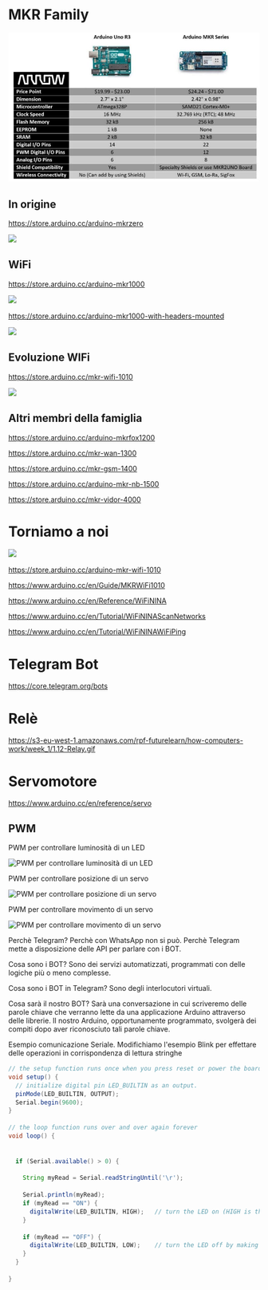 # MKR Family

![](arrow_comparison_mkr_and_uno_2.jpg) 

## In origine
https://store.arduino.cc/arduino-mkrzero

![](https://store-cdn.arduino.cc/uni/catalog/product/cache/1/image/500x375/f8876a31b63532bbba4e781c30024a0a/A/B/ABX00012_iso_02_2.jpg)

## WiFi
https://store.arduino.cc/arduino-mkr1000

![](https://store-cdn.arduino.cc/uni/catalog/product/cache/1/image/500x375/f8876a31b63532bbba4e781c30024a0a/A/B/ABX00004_iso_2.jpg)

https://store.arduino.cc/arduino-mkr1000-with-headers-mounted

![](https://store-cdn.arduino.cc/uni/catalog/product/cache/1/image/500x375/f8876a31b63532bbba4e781c30024a0a/a/b/abx00011_iso.jpg)

## Evoluzione WIFi
https://store.arduino.cc/mkr-wifi-1010

![](https://store-cdn.arduino.cc/uni/catalog/product/cache/1/image/500x375/f8876a31b63532bbba4e781c30024a0a/a/b/abx00023_iso.jpg)

## Altri membri della famiglia

https://store.arduino.cc/arduino-mkrfox1200

https://store.arduino.cc/mkr-wan-1300

https://store.arduino.cc/mkr-gsm-1400

https://store.arduino.cc/arduino-mkr-nb-1500

https://store.arduino.cc/mkr-vidor-4000



# Torniamo a noi

![](https://www.draw.io/?lightbox=1&highlight=0000ff&edit=_blank&layers=1&nav=1&title=Untitled%20Diagram.xml#R7V1Xl5xIsv41%2B7g62AIe8a4KCg%2F1sgfvC1%2BYX39JqTWSZmZ3dHdHM2u6j7oqCdIEmV%2BGyxD9F5RtN3EM%2B%2BLWJWnzFwRKtr%2Bg3F8QBKYo%2BPwClP2NAl2IT5R8LJM32heCVR7p54pv1KVM0umbinPXNXPZf0uMu%2BczjedvaOE4duu31bKu%2BXbUPszTXxCsOGx%2BSfXKZC4%2BUUmE%2BEKX0jIvPo8MX6hPd9rwc%2BW3J5mKMOnWr0go%2FxeUHbtu%2FlRqNzZtwOx9npdP7YS%2Fc%2Fcnxsb0OX9PA694bc1f0%2B1p%2BY4dx%2FuBHdxfkU%2B9vMJmeXvgN2bn%2FfMMnHz3oFi2H6eKeaXjXJ4TdA2jtLl3UzmX3fO8H3Xz3LVnhQbcYMK4zsdueSZs13Tjx67Q7OPPV33QTZmDtnPXn9Rw6j8tYVZu6ck183FI%2BjMV%2Bkw5y8U8AwDQ4HERYZq7Mf1rnDw%2FhGOylM%2FuQxyf5OVZnp9xOIdNl5%2BlfuyS5ewK0OIiPb%2FPSRQ%2BdYkIOARtKIGfpYwkiUuIwtEFxVEkiqIQSwkSjlEIQrAQCs8q4DcC39EGnVT0b%2BXUfaj6%2FGQxK5tG78O4nAHmYQiw%2FTbL51On299dPvgnUJzbKe3adB73s8pbA%2FzyhqO3nYRgb9frF1giMPqJVnwNyc8Nw7etkP%2FU9xe0nIU3wPw%2FwAPjvwBLmpy75%2B2yG%2Beiy7tn2PBfqMxHTIDV%2FbieX%2BpcO4ABDj6JVTrP%2B5soCJe5O0nF3DZvd9OtnP235qAcgPKHc%2BE%2BXXLbV%2Fe4%2FfPF83xg%2F3MP4OLrZuD6S7uPV58bgtX8CsFJmJJZfNKneezq9Ks7l5hMo%2BynO5%2BFBfrT6oOp%2Bcdrf85kt4xx%2Bo%2Bm%2FE0EhmOezv%2BgHvnrWBrTJpzL17d8%2FP64%2BK8QKuu6fsjG8BmnU9wd5fyhBJIj%2BiRK1v6vp8aZwfqdcqZvujCZzhICgT0hAOUlhPAFo2L8koVURkI4iZAf8hLwmTVlL71B8fcUDF8Jgp%2F2%2FB8jCC7%2FoQuenKrhXO%2FPGqB%2FnkvLli6jmyukinlHnz%2Ba5RS8k58lnT8%2FuIKlb4CuRJYig0LZMDeX9z%2BB5vxHNsrZRLb4TNrIRDIhUCkUi%2FGcJebVOQJjzFcL8oUtg6i7vZGZGLRKbvAMV2FnlRukcWbsCzv1iuAjRvV5DGHfhVM6lzlljxvWqFWtCuAyaK8PJHkakEbLLF0MYTsOl2Wouot2Dp%2BTd27db5UKiEoZPLmV1NAETW42v%2BNLVCxRe4KVyZ4X52Q5eT7QQGcR7ORWbviGN1wTe%2BpIgjzU0ioYunfLq2T4D95l1jA7FY2AEi%2FDBhvATNraV0ftkr9u65XSilhVvZFzx1tRP0Tzq9%2Bshge1PZs80da1VpfpRKI5ssfJx9AqYOvwbNcv%2BiuEn7rmOGUhWSJ6alrG6hZv91WK2s5aR%2FPsAnsrJsJFh83CSgvBJyyhj%2BlA10dPwf5iPdI5m1n4rgzoMQbPs1VnhW5jEP5YZNasVuajKV8IbuM3OA9pspMSng%2Fkdj1rEnWPsqF13TJ9p4Zhq7RzrRLXOPk4NyPDV%2FBdTmUqFdBE3QbxJPn38wOFLngjEey2J9vzsmQ9ViI5%2BnJdR9PAM1%2BzCsWVxbqIN8SyWlJhO4W3Ni3Cjkj3pXJmHjjLSBgB20ZBrC8Eo0IeyJIyMwcKvaWpzD9SFTPIClJjZzaZCMev62YxmPRQjn7LdeiWxqoxxGoQcnPMvzY5HzdrDbyRsTmuDCO7EkhZTYJJ0HzOCpM13mGcD%2F05QN2F1EzvfA57PMfMgw4J0NNoSou9iDXePdZLqFN1Hkl1VNzC6YL0dwmR%2BkTyXD%2BvICutYJcnQ5H1H0%2FnuMKXvdmYB0JHpoAUZpVvT%2BS6eVwraRIr8PtDOE2tUqls7KFQvB8Kni4rercSUKlZ%2BRxb%2Fcayz1R2LIqJLzsLprnoR0KPaEEU%2FFKoXPiqMpyI1LkqeKP40ND9ZHOm5ybgecaRRDZoCC7eDORyC9yCKwAIiiAwyiFWPGi4BAFnC7V%2B6m1E4KauzNbVJjpQS1SnhyzerevF4FebZcsuoBRZ9hOxN9atP1nBtGChDUcIkhawJnQOrHAXTA68QaXz9dQip3RnRLJoEc7nmflYaYS4weWJBCZnXrp80wphY55nCyK43ZJFlE5oM%2FQzl11WhXxmTSZWJK8%2BhJ6ylJFOk5NhuskI0CetSYDhFguM9RysWh3QkJt0nkEl%2Bnq%2FZsEp9dvrkt8Q%2Bbwn1AjPHuc3b849idS6wKI3%2Bmq3oZFvnZC13dY%2BTCNFJirpmpy9VnBx9XFG6K83wygEAjabcX3yG7WEeyj50Gu6pexFLF7P9Rqr2gT77GBUrbCs01atOSVXjjIdojbtJrZSNiuFKWESwi4KKm%2BypIfTV4fW5%2BU5Mo%2BxeNC9UcpWKTlITMm%2BfG%2FpruX9gDGO9oaiZdB5qkyGN8regicrZAE9PYRd2YAlzljH3CIm7Z5FJcuJrWQeTIszLJ36V2HxTqP9AUQ7pwhpNK3jRfehhBByceyHnB9Uab0iEn9Rg0ODs90FYlzpxriwgJghiAVMtCjuCNLK%2BjnEzL%2Bqu79SrhnGux2ofs8ll%2FKy4W4Ob4FENKybKxNYL%2Fm8FbZdym3xdgedBK8H243oyEuSaFk0%2BaD4WyN7Eksjft7AwpzmxgR5pldsHmTdB%2Fj50Yqoq6UZZx3vLCh7xgocXvBDNJG1y1a7htzTQD1W%2FqxoMyVJlPWV3vxjVbbIM59D4%2By%2BtS0qxBFQXlLoM4KpIer2dEjdrZIYXZq6U6MK4Knx0DPSuApOGScY%2FNGe0qfDCF5Ygsd8SKsy9EesO1LdGqbpB3duIgtS3l4SPmohl8mv6zO1rkBu8ADf0wLcsshXRSQaJYzqhBmDvaXjq%2BezR6KeLhbc9rO10y%2BqAGDPQ%2FKLa2wr9NtNSeGJ2ijB0VzHkWwNfppCJzmuwHxck9TLmsbyL7Jkd4o4A5n8kCjx%2FExeiX3T59fe3e%2Bpr6JY1DcPQvAM99S9wnZX22nBMCM5L4RKruvxgE45ESqLfV8F6B7LmIzG2mS%2FlFiFrmtyt3Vs1p9MaYcxE1DQYpJ5CTA33OmsOgus6EN2HXHm1bxilvF6wVu0r592PtcQI38OxejNorr7kvM5fD9cGHLX7HUuy52nvKp9xpcX7K6o6Vk%2BXp1yYvKL4LiB6dNHId1JtEdD4S552QoT8epVvY4U8KmV0cRjvP1eHLiLRkBkXelTIz7CBukn2F2aV0%2FdexhwOz%2BWyK1bsP81tbCbVz6K%2BWucojrns7l7AqT3oAe8sjCKX3ts79ulbamDIsWLhgypSMfsY6CZTUClIW8NN7mKeha2DSdZ5wAui5tANs8wh1djCIyYU6HKKtWN%2BQobRzFC0vXm0%2BUSpLhUrT6W0x42DrRbrncovwLlf%2FWThUP1ArcEmr63XXS7Lc%2FMdW3aGCkb6ORg97Eip3Ycidm6OCiRjvIMr2VplZimRk7TjYkGHYrb%2B8zE%2BGko00bpu9bVk01Ktq%2BZIgQM0XOxAaw05nkaIczV6wxagPYbUynjxfYhPZnZg2eOtLlwJr%2F5ouZYKlUBE8e7XbAgwTkd4Lue4l1pQ0xKa7OZqHjw2AelUwVQnvswGG1Yn6XAkyddejGHLGgXdE9q2LwxN%2FGe5C3rcJqKGpFZtQ5tagTqRFNrNKHOaKd7iTCm5zuwbKfiqIT19b4WyCZqbtqPmGpNMyJ5sE%2BbBLoEeBhzPgksKiYUJoaGp8m8B4ka9PMcKBGPvebr5pyqLpyaZiOPen9wt%2F3uM%2FXORs%2FoFNDyYyH3sAKrcNoX0VVRaD3uXmsKHlt3iCo%2FHpw2qeD7pVhGLNqyAhRgv%2BFioW0DYPfGmoFNh1X38IFJmRFQF1TGEVbzkwIRlbwiwsWhTCF4eaWcUscgIUl4a1s627iyVMgdsbT71UJz2WIkzjvsWWYbBK01MJG73Tei%2BiLYZeL35Lk6M25hIWvR0qGeNipDumNFj9RpnOdDgb0OS6NX9gK0tPDqhsSYgEvX9LXhIoIradRCcINbi%2BR4TzLjgfexKY%2BeowvH8zTaG7kz79AgP7LdYt3GK3Yc7GKSjDGvx%2BouMDtqaQCE3OCA81v89NJNcEWhtCxLMAvsfonEPe5x3mReTl3nYflQ8D2QUj5Mks1x%2BUiCaNu69lrXqqnmle6EX102GV0IthDiiQRceKq1xIR8lbD73gWrK4biNENQuw2HIQ872A92NyLhNZ6gVnjaV8nBdmg7LKDt%2FACXcNLau8RtvTuq8ZkYsZeloe4F3%2BC2fjfvse8V6C2oqOgq4k8jFf1xwXUXDo%2FruGlu9IKACOvG3sOTKNpK1C1HNcrg2DO%2FMelxxT4HpG%2BqPx1zVjiVAtwdmm8Eu7YWo2XZf9HL%2FfO8Whj7M8Nb8DfhLeQ7w1vQt%2BEt5N8rvPXDw1ZvTe9dCQIznyMk8M9Cp9jPEPMp6vbW6Geg%2BYmLfwFH6DuO%2FuAwKfmdePs7MucPCpNe3sPnfwYufrh8gZGfCZhPOPxhAob8Xw6%2F1sLPwq90Qb5IYHMSNySt6SIetl2b6Hyq6fyW0znZ0dmU02V8gBjmndCQZSQ%2Fty2nlc5u6QItr466j6%2FTCLqvZR1%2F7A8E4jY43QPgsEYP4FM%2BlCfl6etis%2BiLJYDfT13mmXAxHVqbWZgm7dAxEFNIhvlZXV56eeglu4DAkPPSCr2jUgrSxXxNmqxPwnFLGmxKhmFfLGVJkHTTRezQKFcpYTAdyvhVYDbyl0E%2FXdA1fCj83XEcXmxKPr2j2WOaf5oPFEHYkPZMhcsL6jrumbbMCyoTgRfs9ZZJU6Tu0%2Fhbv6cxXgCmjcf2ErqXlhaQFKRllJUMzWTPa%2FCY%2BRvw40ynx6UNbnc7y8BRiJpyIOzd7AIGKWtQKS8TnJsKuGEIrDfaHne5RdPgt9HNfzrQvF5UNnhaR3C2OnoQF37egEONTq7Lsz4BInW7aeNtww%2BcmYYOwlbAyS0uVupDL6NZ4VIb29N501CxL6jsnCK6DK%2FwWEr9iGyVOAguudnXF7qhMv9Ebk2J8he7cyLMDghjrRK1uwQ9SypQMBFu%2FxSmeQPOJZkR6e2FPg4IMt2P%2FBmZsDpjGLZDeIFMxvKOHREvLXcTWdtgqvUY6716RmZ32GvG161Y30YK9u50TXFBSsuGUhuZBMU1Q%2Bj0Er7MnE3Njqydx0XyczYp8gOHh%2BzmfvTuwvbRb70EBxPP1o9exSL3Y9RP4w%2FMVQhGtOQFBJp6E3hk9F0coSrJD1mhZoqbjRS97S5W1jaaHgSITxhgvUKKjrDghMc2hSSZafC9Eym6ug8PgU5BwFWp1gmEhOjQC3VIhxt73oinmpeXZ9oV43Hz4solPBS403Xn1V2pPGrVBt6koDzU2o1FF6kkuRglHRGVKe1WrzyeYsjRrFElOqXVHJe9jMmUfLh8QUUl8Msyu3wrPQZ%2FmQwoPTfvUCGYrrHp62pffRCvGCIdUkDUdctpDjbltWhd9sqnGVcy5jO0mRLpJ0WNecsMzAzSCYcgW77kLSmJ9pg1JQYsoAq4hJQbCpzMUdAT1pQtWsEGk2pKWZVbDyC4kWxGVuQXPalzMhsjPkQoUqqbIfvo4uTmdaDs%2By2jm8x%2FjoV4tGCn0PO54arOPEac5dEKMp1U2ewIunmGlF3guRbVG995ziVTt7U4SguEOOjSJgekNeRenbFiInUQu62WAs8txpJ6CMfSa4a0n4Lzzq6XuqSuRC1VZFKuOH6HHy9MVIWbDVaM4ZJbQ2mGX7ttiJJ%2BtTrKADPs2tFUlPNqIKivnQBLvJn7vUHywvHQXA15lX9prTqu7HCDgVy1Qkxg8TBaSwe63u0ZHhOso6QXTFGuud%2FgcOIscWCn9mj9iKmhKsZX8mVCdlphp3fKafTjwvuxMe7C9a5pJHyv9peNu%2FSjreps0zpTRTdi2ljpJZxmjPgE0VOeX3GwRA%2F9qC2Pb8EekNMU8%2B7cZYx8egHOvSRzWe7AzKFZs4rSUQsCwqzgl3l1qi%2B8vk4Hd%2Bccuur3ChdJ1VURU7IVzYZYioBPQ8WQuLVj7piDdrVGYEInTmPvJLcxIQuROJoJLOVt4fjXLmYWkiqiakoQKiEl8rQIYVNJk2MoaRz9zb34HGd%2FTDjRqy4ggOwlGhD8YFSOusm6cMVsT9q1xZsERnql4BwAj2n7qfE0Hmh6hsc327pqzhQopvqoFU7Ir0DwAOUDTi7kiObZtlQFVRdtu6tHZRSEJ30E3N44qzULd5a%2F9j5uaiWunAMzhN3pkB0z5t7jN16WF0uqgWKQglof472BsWhRyC1hCwvzLXWCarrXr1wANbdjAOFCjDKYF3gkobV4bLJlx7RkSAi2PGSoECNtQY9fe2F4pxK41TdH2fI6xCBNgKHHRLvGYFcRh4gb3ugyjhv4oUEYEOBtbvWBbBT5lRUame%2BXVzBxrS6RhXtrC4MeVLqYSm2zq2cY4nlZmNls%2BmFqMYjA1WFahA%2F%2B%2FlRrOxbYbVH0lJCNRiBNVhP2w4yk9qXmmhPwEhKHDlVZnCkXNtJCLVS%2BYKLW4qIrUd0%2FgIJylHbKHZuM2Y28wuWlGfzxMZUDDUwSCcjJpXBm6NoLdKURSe5g4yM6O%2BNPAWHQ%2FPk4DAiVOGEZ5G2UgZh9DqJj0%2BwuEnw8o9lhkCJ6XjFmYPwwYPrZylgZ8%2BJA6IWbxofymrIPx7s41wnegrFLVsZpD3DWSDh3ZyPkl6YN1wfJDaHaufgY4IR0d44hF9S%2BQlQGNe6PXcPnxM4uw8nVujCPPCkO9wR0r4zBGLWiu%2FksCivk0GHnVr3GkXUz0pFshZuPsxcpJBob4nKxawDvp6nTjvwSvwpxSO7KwPL8iFphB5AAoQ5tgs1oZzJroFWXdHZKFOuC9njNOimDNAkTBdIAPzd2wpVTEkSb4jXCFlLs7cJpN0KmcHxcX7hukfcnbux4oN4e6XLzU9QN2tPMPO0Fgbw%2BK6x2zu5HjsimAQbA5TynwZL4aMhNThKD5andK2Q8wTh1Vo02uyPXAhUYhwpHsPH2s71kFq89uqR%2BZ1qgzz02O3dgS%2BmRFwxUyfUwFDeyfF5GTK8Zwbjgy3C5gslXYTq74hY694GrzAF%2FY7WmgO7lBE5MYAMcKMePO6GGna1WddipFuReM7hBfCRLJSBY21S8SMXBwWKjpSPLzVc9Js2teNAcWcYEyk6kOkK3VY1H9Wp7I%2BSdjxGouzS7h6W5kSczr0zsgVWJc7OEULxEUItzZLzbQa0rzTBjxet2FV9HZ55WxjoahDzAfk8xj21srgytYQ4u2Yjm7cGrh%2BgBvVjSwUTSxVQ%2FHpuAVBZj82cEOjQFcko%2FTmotq%2FylE%2BLB9wZ60hCJT64xsFj1VPJxBKkNivDGyyVyrZq6HFXRa5rynAoqwMwXF3CkGt1HX9h60nTCy5FjXT%2BZ6J5kYKtgj1NcUtTjwRUPyjh2HpaC6dHrTsnq9nwdW2wvGeYm%2BRYwPmrMXwtpCW8pgXoJiito2dWsHHWTOYwqASQjI%2FQXGPZFjLUU5d46feGoDXybYd4aEDs0Hi%2BvfMbDeop7h6xC7eWiBFE4V5iD7jPjjQ5PX9Qc5O74Y%2BXRDpp3wR3pLf%2BFcZE2GBWjQWY0cwzp4V4NArGjEmmbcMvctebVV7rlTj%2B85njn5Rfe4MIkhaFBJzazd8Uu3Byv9VUE42a7yNQD2wHLFx%2FHNVU1ips%2Bg7MowuPsBlMRun3qj%2BW0hNwMXg0mAKcJkD9JOPNwMhI2vADYbTZBodU%2BiA4rtqfVL5CnV704YHLJYnEUaiP5BzCx7Xq4AMvYDhMzpS5WJo4v%2FTIcsKeC0yXZyY55pyUdmBN3kcyTap%2FvEFSdWotdGhmqrl5QA%2BwJcWavl5Wb4lvx8l5xsjHV7NSPNEwOHiZcCNP3ayoVFyAxGV%2Bek1VACVq8XFO24S7pYMkWESRQi2raGvBkMvA%2BOSglMK5EGrfICnrVKSfv%2BrZ88lmaRLqgKZxbEg4dCL%2BepvxV0Fd7TkR14hKdBAeGfMq0wvWYb49bMGKvRepgcAxOXtOXk2hkGqzGmiUXRC1pEcl67GT%2FyCOcJNHi%2FqjNamNvquPGjai0%2FqLiiC0lOKRj9wwu7PiWo8vuP4GCiKQTupSkA1uIMcEKXO%2Bp%2Fh0%2Bk3p5MReUpLMRRh2DGrSPkXFGMR2cH2slz3PgUIN%2FnzziL972SXx2z%2FT3yQ9DyD89PwxF%2F5cjFO8JYu8JYu8JYu8JYu8JYu8JYu8JYu8JYu8JYu8JYu8JYu8JYu8JYr9Lgtg%2F%2BP%2BQf7Sb%2B5%2BYMPYBgohvkzpQFP0Dsjo%2B9nhPx%2FKc%2B3R86%2FjvpHr8Zh4PRnw3XH7nXI%2Bfoiu%2FkUz2i45%2Bavj3OvrBSSPon5t99Bl2PwH2ciG%2BD7F%2FRgoS4OQ7sfqbOUh%2FHFZ%2FDjH055Lve7H6c9D%2FoqMfjFWM%2BlOw%2Bs8mQ07ndMw0ePnEl0DuR5pQgud%2Ba5F8rhE34TSV8SfiWxX4V2GYdc%2F5jV0Yf7v%2BGsAsyTPCPwX578%2Bx%2B01ZjPwQLGMo%2FE%2FJ3XOSw%2F2raj2oMP3%2Fx%2FmC6E89%2Fq74xqF%2FJ3z%2FpkT9Bt9f0Ps1xOFvIf62Cb7gG3rH9z%2FG3ffK6n8V35%2FH%2BaH4%2Fqzy%2FuPOf759I0T54YR4XH8o23wZP8QdcLtc%2FbF1H8DB0O97WPdZ%2FEC%2F4tXg8C%2B9ml%2F8p4bfzav5PNp%2F%2BOLFyfOvTRqOzw9hEmbjUs5vK3iKrxTsmC8FCEz6%2BQkmDibBO4LaNCmXlvxI%2F9jJ395eNPS36bQKw%2BZvbfcs52789AogAUapC0FCCI78GFTgyK%2BggsB%2BiYof5%2BviyH8FKv4X3xz1a%2Bj5g98chb8nBLwnBLwnBLwnBLwnBLwnBLwnBLwnBLwnBLwnBLwnBLwnBLwnBLwnBPxOCQG%2FGiT5YxMC8PeEgB%2BTEPAHnPPj1LdBk3%2F27PQXsbs%2F%2BOwU%2F3Nf0v1fe87%2FRxzff3tUc4GpD%2Fg%2FB8KfH%2BD%2FSlc%2FGoZ%2FarrJH%2FMSpP%2Ftc%2F%2FPJwK%2FmQCD%2F5jtgiHfbhfsOzMEfjeEE%2F8%2BCP%2Fe1zm9n%2Fz%2FJyP8Av1eCD8vv%2Fwhmk%2FVv%2Fw9H5T%2FPw%3D%3D)


https://store.arduino.cc/arduino-mkr-wifi-1010

https://www.arduino.cc/en/Guide/MKRWiFi1010 


https://www.arduino.cc/en/Reference/WiFiNINA

https://www.arduino.cc/en/Tutorial/WiFiNINAScanNetworks

https://www.arduino.cc/en/Tutorial/WiFiNINAWiFiPing


# Telegram Bot
https://core.telegram.org/bots
# Relè
https://s3-eu-west-1.amazonaws.com/rpf-futurelearn/how-computers-work/week_1/1.12-Relay.gif
# Servomotore
https://www.arduino.cc/en/reference/servo 
## PWM
PWM per controllare luminosità di un LED

![PWM per controllare luminosità di un LED](https://cdn-images-1.medium.com/max/1600/0*8aKMKfT-FwswIeyx.)

PWM per controllare posizione di un servo

![PWM per controllare posizione di un servo](https://backyardbrains.com/experiments/img/Graphs_PWM_web.jpg)

PWM per controllare movimento di un servo

![PWM per controllare movimento di un servo](http://archive.fabacademy.org/fabacademy2016/fablabshangai/students/96/Week13/servo.gif)




Perchè Telegram?
Perchè con WhatsApp non si può. 
Perchè Telegram mette a disposizione delle API per parlare con i BOT.

Cosa sono i BOT?
Sono dei servizi automatizzati, programmati con delle logiche più o meno complesse.

Cosa sono i BOT in Telegram?
Sono degli interlocutori virtuali.

Cosa sarà il nostro BOT?
Sarà una conversazione in cui scriveremo delle parole chiave che verranno lette da una applicazione Arduino attraverso delle librerie.
Il nostro Arduino, opportunamente programmato, svolgerà dei compiti dopo aver riconosciuto tali parole chiave.


Esempio comunicazione Seriale.
Modifichiamo l'esempio Blink per effettare delle operazioni in corrispondenza di lettura stringhe

```java
// the setup function runs once when you press reset or power the board
void setup() {
  // initialize digital pin LED_BUILTIN as an output.
  pinMode(LED_BUILTIN, OUTPUT);
  Serial.begin(9600);
}

// the loop function runs over and over again forever
void loop() {


  if (Serial.available() > 0) {

    String myRead = Serial.readStringUntil('\r');

    Serial.println(myRead);
    if (myRead == "ON") {
      digitalWrite(LED_BUILTIN, HIGH);   // turn the LED on (HIGH is the voltage level)
    }

    if (myRead == "OFF") {
      digitalWrite(LED_BUILTIN, LOW);    // turn the LED off by making the voltage LOW
    }
  }
  
}
```
